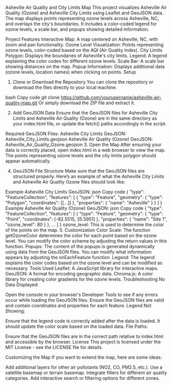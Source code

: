 Asheville Air Quality and City Limits Map
This project visualizes Asheville Air Quality (Ozone) and Asheville City Limits using Leaflet and GeoJSON data. The map displays points representing ozone levels across Asheville, NC, and overlays the city's boundaries. It includes a color-coded legend for ozone levels, a scale bar, and popups showing detailed information.

Project Features
Interactive Map: A map centered on Asheville, NC, with zoom and pan functionality.
Ozone Level Visualization: Points representing ozone levels, color-coded based on the AQI (Air Quality Index).
City Limits Polygon: Displays the boundaries of Asheville's city limits.
Legend: A legend explaining the color codes for different ozone levels.
Scale Bar: A scale bar showing distances on the map.
Popup Information: Displays additional data (ozone levels, location names) when clicking on points.
Setup
1. Clone or Download the Repository
You can clone the repository or download the files directly to your local machine.

bash
Copy code
git clone https://github.com/yourusername/asheville-air-quality-map.git
Or simply download the ZIP file and extract it.

2. Add GeoJSON Data
Ensure that the GeoJSON files for Asheville City Limits and Asheville Air Quality (Ozone) are in the same directory as your index.html file, or update the fetch() paths accordingly in the script.

Required GeoJSON Files:
Asheville City Limits GeoJSON: Asheville_City_Limits.geojson
Asheville Air Quality (Ozone) GeoJSON: Asheville_Air_Quality_Ozone.geojson
3. Open the Map
After ensuring your data is correctly placed, open index.html in a web browser to view the map. The points representing ozone levels and the city limits polygon should appear automatically.

4. GeoJSON File Structure
Make sure that the GeoJSON files are structured properly. Here’s an example of what the Asheville City Limits and Asheville Air Quality Ozone files should look like:

Example Asheville City Limits GeoJSON:
json
Copy code
{
    "type": "FeatureCollection",
    "features": [
        {
            "type": "Feature",
            "geometry": {
                "type": "Polygon",
                "coordinates": [[...]]
            },
            "properties": {
                "name": "Asheville"
            }
        }
    ]
}
Example Asheville Air Quality (Ozone) GeoJSON:
json
Copy code
{
    "type": "FeatureCollection",
    "features": [
        {
            "type": "Feature",
            "geometry": {
                "type": "Point",
                "coordinates": [-82.5515, 35.5951]
            },
            "properties": {
                "name": "Site 1",
                "ozone_level": 80
            }
        },
        ...
    ]
}
ozone_level: This is used to determine the color of the points on the map.
5. Customization
Color Scale: The function getOzoneColor determines the color for each point based on the ozone level. You can modify the color scheme by adjusting the return values in this function.
Popups: The content of the popups is generated dynamically using data from the GeoJSON files. You can modify what information appears by adjusting the onEachFeature function.
Legend: The legend explains the color codes based on the ozone level and can be modified as necessary.
Tools Used
Leaflet: A JavaScript library for interactive maps.
GeoJSON: A format for encoding geographic data.
Chroma.js: A color library for creating color gradients for the ozone levels.
Troubleshooting
No Data Displayed:

Open the console in your browser's Developer Tools to see if any errors occur while loading the GeoJSON files.
Ensure the GeoJSON files are valid and contain coordinates and properties for each feature.
Legend Not Showing:

Ensure that the legend code is correctly added after the data is loaded. It should update the color scale based on the loaded data.
File Paths:

Ensure that the GeoJSON files are in the correct path relative to index.html and accessible by the browser.
License
This project is licensed under the MIT License - see the LICENSE file for details.

Customizing the Map
If you want to extend the map, here are some ideas:

Add additional layers for other air pollutants (NO2, CO, PM2.5, etc.).
Use a satellite basemap or terrain basemap.
Integrate filters for different air quality categories.
Add interactive search or filtering options for different zones.
